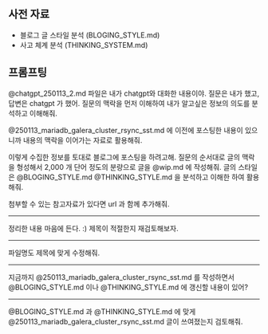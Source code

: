 
## 사전 자료

- 블로그 글 스타일 분석 (BLOGING_STYLE.md)
- 사고 체계 분석 (THINKING_SYSTEM.md)

## 프롬프팅

  @chatgpt_250113_2.md  파일은 내가 chatgpt와 대화한 내용이야. 질문은 내가 했고, 답변은 chatgpt 가 했어. 질문의 맥락을 먼저 이해하여 내가 알고싶은 정보의 의도를 분석하고 이해해줘. 

 @250113_mariadb_galera_cluster_rsync_sst.md 에 이전에 포스팅한 내용이 있으니까 내용의 맥락을 이어가는 자료로 활용해줘.

이렇게 수집한 정보를 토대로 블로그에 포스팅을 하려고해. 질문의 순서대로 글의 맥락을 형성해서 2,000 개 단어 정도의 분량으로 글을 @wip.md 에 작성해줘. 
글의 스타일은 @BLOGING_STYLE.md  @THINKING_STYLE.md 을 분석하고 이해한 하여 활용해줘. 

첨부할 수 있는 참고자료가 있다면 url 과 함께 추가해줘.

---

정리한 내용 마음에 든다. :) 제목이 적절한지 재검토해보자.

---

파일명도 제목에 맞게 수정해줘.

---

지금까지 @250113_mariadb_galera_cluster_rsync_sst.md 를 작성하면서 @BLOGING_STYLE.md 이나 @THINKING_STYLE.md 에 갱신할 내용이 있어?

---

@BLOGING_STYLE.md 과 @THINKING_STYLE.md 에 맞게 @250113_mariadb_galera_cluster_rsync_sst.md  글이 쓰여졌는지 검토해줘.